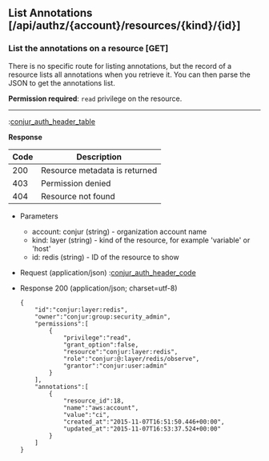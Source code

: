## List Annotations [/api/authz/{account}/resources/{kind}/{id}]

### List the annotations on a resource [GET]

There is no specific route for listing annotations, but the record of a resource
lists all annotations when you retrieve it. You can then parse the JSON to get the annotations list.

**Permission required**: `read` privilege on the resource.

---

:[conjur_auth_header_table](partials/conjur_auth_header_table.md)

**Response**

|Code|Description|
|----|-----------|
|200|Resource metadata is returned|
|403|Permission denied|
|404|Resource not found|

+ Parameters
    + account: conjur (string) - organization account name
    + kind: layer (string) - kind of the resource, for example 'variable' or 'host'
    + id: redis (string) - ID of the resource to show

+ Request (application/json)
    :[conjur_auth_header_code](partials/conjur_auth_header_code.md)

+ Response 200 (application/json; charset=utf-8)

    ```
    {
        "id":"conjur:layer:redis",
        "owner":"conjur:group:security_admin",
        "permissions":[
            {
                "privilege":"read",
                "grant_option":false,
                "resource":"conjur:layer:redis",
                "role":"conjur:@:layer/redis/observe",
                "grantor":"conjur:user:admin"
            }
        ],
        "annotations":[
            {
                "resource_id":18,
                "name":"aws:account",
                "value":"ci",
                "created_at":"2015-11-07T16:51:50.446+00:00",
                "updated_at":"2015-11-07T16:53:37.524+00:00"
            }
        ]
    }
    ```

